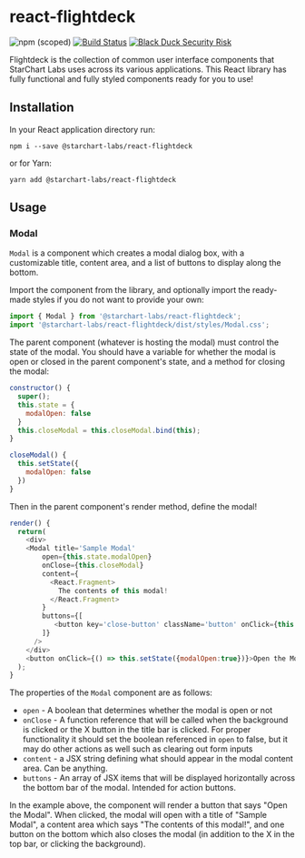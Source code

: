 # react-flightdeck
![npm (scoped)](https://img.shields.io/npm/v/@starchart-labs/react-flightdeck.svg) [![Build Status](https://travis-ci.org/StarChart-Labs/react-flightdeck.svg?branch=master)](https://travis-ci.org/StarChart-Labs/react-flightdeck) [![Black Duck Security Risk](https://copilot.blackducksoftware.com/github/repos/StarChart-Labs/react-flightdeck/branches/master/badge-risk.svg)](https://copilot.blackducksoftware.com/github/repos/StarChart-Labs/react-flightdeck/branches/master)

Flightdeck is the collection of common user interface components that StarChart Labs
uses across its various applications. This React library has fully functional and
fully styled components ready for you to use!

## Installation
In your React application directory run:

`npm i --save @starchart-labs/react-flightdeck`

or for Yarn:

`yarn add @starchart-labs/react-flightdeck`

## Usage

### Modal
`Modal` is a component which creates a modal dialog box, with a customizable title, content area, and a list of buttons to display along the bottom.

Import the component from the library, and optionally import the ready-made styles if you do not want to provide your own:

```js
import { Modal } from '@starchart-labs/react-flightdeck';
import '@starchart-labs/react-flightdeck/dist/styles/Modal.css';
```

The parent component (whatever is hosting the modal) must control the state of the modal. You should have a variable for whether the modal is open or closed in the parent component's state, and a method for closing the modal:

```js
constructor() {
  super();
  this.state = {
    modalOpen: false
  }
  this.closeModal = this.closeModal.bind(this);
}

closeModal() {
  this.setState({
    modalOpen: false
  })
}
```

Then in the parent component's render method, define the modal!

```js
render() {
  return(
    <div>
    <Modal title='Sample Modal'
        open={this.state.modalOpen}
        onClose={this.closeModal}
        content={
          <React.Fragment>
            The contents of this modal!
          </React.Fragment>
        }
        buttons={[
           <button key='close-button' className='button' onClick={this.closeModal}>Close</button>,
        ]}
      />
    </div>
    <button onClick={() => this.setState({modalOpen:true})}>Open the Modal</button>
  );
}
```

The properties of the `Modal` component are as follows:

* `open` - A boolean that determines whether the modal is open or not
* `onClose` - A function reference that will be called when the background is clicked or the X button in the title bar is clicked. For proper functionality it should set the boolean referenced in `open` to false, but it may do other actions as well such as clearing out form inputs
* `content` - a JSX string defining what should appear in the modal content area. Can be anything.
* `buttons` - An array of JSX items that will be displayed horizontally across the bottom bar of the modal. Intended for action buttons.

In the example above, the component will render a button that says "Open the Modal". When clicked, the modal will open with a title of "Sample Modal", a content area which says "The contents of this modal!", and one button on the bottom which also closes the modal (in addition to the X in the top bar, or clicking the background).
